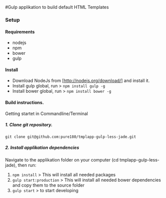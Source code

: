 #Gulp applikation to build default HTML Templates
### Setup
#### Requirements

* nodejs
* npm
* bower
* gulp

#### Install
* Download NodeJs from [http://nodejs.org/download/] and install it.
* Install gulp global, run > `npm install gulp -g`
* Install bower global, run > `npm install bower -g`


#### Build instructions.
Getting startet in Commandline/Terminal

##### 1. Clone git repository.
```
git clone git@github.com:pure180/tmplapp-gulp-less-jade.git
```
##### 2. Install applikation dependencies
Navigate to the applikation folder on your computer (cd tmplapp-gulp-less-jade), then run:

1. `npm install` > This will install all needed packages  
2. `gulp start:production` > This will install all needed bower dependencies and copy them to the source folder
3. `gulp start` > to start developing
